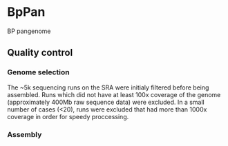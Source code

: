 # BpPan
BP pangenome
## Quality control

### Genome selection

The ~5k sequencing runs on the SRA were initialy filtered before being assembled. Runs which did not have at least 100x coverage of the genome (approximately 400Mb raw sequence data) were excluded. In a small number of cases (<20), runs were excluded that had more than 1000x coverage in order for speedy proccessing.

### Assembly

